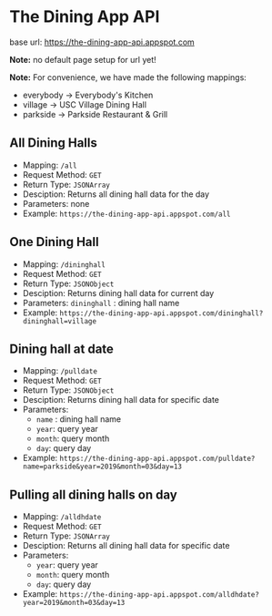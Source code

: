# The Dining App API

base url: https://the-dining-app-api.appspot.com


**Note:** no default page setup for url yet!

**Note:** For convenience, we have made the following mappings:
- everybody -> Everybody's Kitchen
- village -> USC Village Dining Hall
- parkside -> Parkside Restaurant & Grill

## All Dining Halls
- Mapping: `/all`
- Request Method: `GET`
- Return Type: `JSONArray`
- Desciption: Returns all dining hall data for the day
- Parameters: none
- Example: `https://the-dining-app-api.appspot.com/all`


## One Dining Hall
- Mapping: `/dininghall`
- Request Method: `GET`
- Return Type: `JSONObject`
- Desciption: Returns dining hall data for current day
- Parameters: `dininghall` : dining hall name
- Example: `https://the-dining-app-api.appspot.com/dininghall?dininghall=village`



## Dining hall at date
- Mapping: `/pulldate`
- Request Method: `GET`
- Return Type: `JSONObject`
- Desciption: Returns dining hall data for specific date
- Parameters:
	- `name` : dining hall name
	- `year`: query year
	- `month`: query month
	- `day`: query day
- Example: `https://the-dining-app-api.appspot.com/pulldate?name=parkside&year=2019&month=03&day=13`


## Pulling all dining halls on day
- Mapping: `/alldhdate`
- Request Method: `GET`
- Return Type: `JSONArray`
- Desciption: Returns all dining hall data for specific date
- Parameters:
	- `year`: query year
	- `month`: query month
	- `day`: query day
- Example: `https://the-dining-app-api.appspot.com/alldhdate?year=2019&month=03&day=13`
